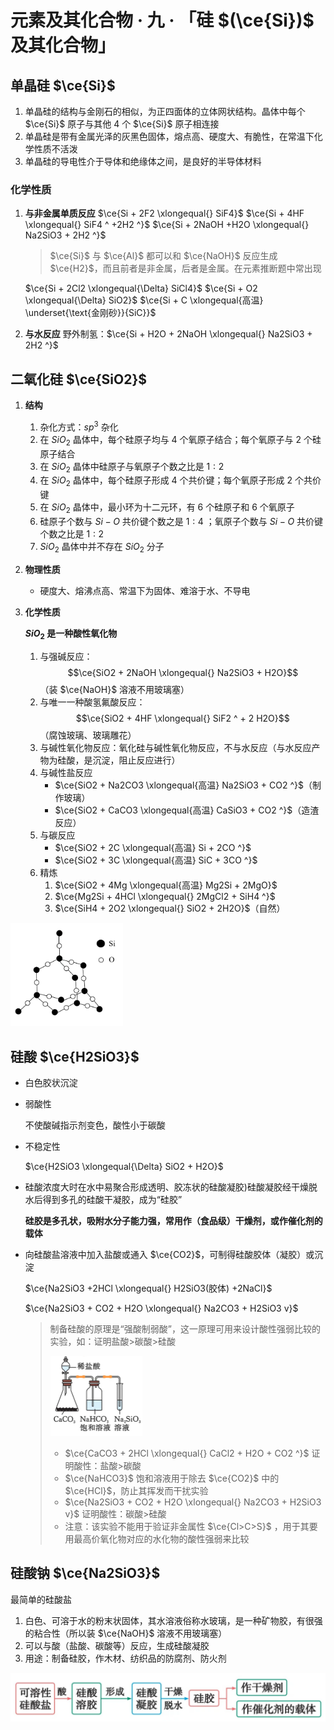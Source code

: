 # 元素及其化合物 · 九 · 「硅 $(\ce{Si})$ 及其化合物」

## 单晶硅 $\ce{Si}$

1. 单晶硅的结构与金刚石的相似，为正四面体的立体网状结构。晶体中每个 $\ce{Si}$ 原子与其他 ${4}$ 个 $\ce{Si}$ 原子相连接
2. 单晶硅是带有金属光泽的灰黑色固体，熔点高、硬度大、有脆性，在常温下化学性质不活泼
3. 单晶硅的导电性介于导体和绝缘体之间，是良好的半导体材料

### 化学性质

1. **与非金属单质反应**
   $\ce{Si + 2F2 \xlongequal{} SiF4}$
   $\ce{Si + 4HF \xlongequal{} SiF4 ^ +2H2 ^}$
   $\ce{Si + 2NaOH +H2O \xlongequal{} Na2SiO3 + 2H2 ^}$

   > $\ce{Si}$ 与 $\ce{Al}$ 都可以和 $\ce{NaOH}$ 反应生成 $\ce{H2}$，而且前者是非金属，后者是金属。在元素推断题中常出现

   $\ce{Si + 2Cl2 \xlongequal{\Delta} SiCl4}$
   $\ce{Si + O2 \xlongequal{\Delta} SiO2}$
   $\ce{Si + C \xlongequal{高温} \underset{\text{金刚砂}}{SiC}}$

2. **与水反应**
   野外制氢：$\ce{Si + H2O + 2NaOH \xlongequal{} Na2SiO3 + 2H2 ^}$


## 二氧化硅 $\ce{SiO2}$

1. **结构**

   1. 杂化方式：$sp^3$ 杂化
   2. 在 $SiO_2$ 晶体中，每个硅原子均与 $4$ 个氧原子结合；每个氧原子与 $2$ 个硅原子结合
   3. 在 $SiO_2$ 晶体中硅原子与氧原子个数之比是 $1:2$
   4. 在 $SiO_2$ 晶体中，每个硅原子形成 $4$ 个共价键；每个氧原子形成 $2$ 个共价键
   5. 在 $SiO_2$ 晶体中，最小环为十二元环，有 $6$ 个硅原子和 $6$ 个氧原子
   6. 硅原子个数与 $Si-O$ 共价键个数之是 $1:4$ ；氧原子个数与 $Si-O$ 共价键个数之比是 $1:2$ 
   7. $SiO_2$ 晶体中并不存在 $SiO_2$ 分子

2. **物理性质**

   - 硬度大、熔沸点高、常温下为固体、难溶于水、不导电

3. **化学性质**

   **$SiO_2$ 是一种酸性氧化物**

   1. 与强碱反应：
      $$\ce{SiO2 + 2NaOH \xlongequal{} Na2SiO3 + H2O}$$（装 $\ce{NaOH}$ 溶液不用玻璃塞）
   2. 与唯一一种酸氢氟酸反应：
      $$\ce{SiO2 + 4HF \xlongequal{} SiF2 ^ + 2 H2O}$$（腐蚀玻璃、玻璃雕花）
   3. 与碱性氧化物反应：氧化硅与碱性氧化物反应，不与水反应（与水反应产物为硅酸，是沉淀，阻止反应进行）
   4. 与碱性盐反应
      - $\ce{SiO2 + Na2CO3 \xlongequal{高温} Na2SiO3 + CO2 ^}$（制作玻璃）
      - $\ce{SiO2 + CaCO3 \xlongequal{高温} CaSiO3 + CO2 ^}$（造渣反应）
   5. 与碳反应
      - $\ce{SiO2 + 2C \xlongequal{高温} Si + 2CO ^}$
      - $\ce{SiO2 + 3C \xlongequal{高温} SiC + 3CO ^}$
   6. 精炼
      1. $\ce{SiO2 + 4Mg \xlongequal{高温} Mg2Si + 2MgO}$
      2. $\ce{Mg2Si + 4HCl \xlongequal{} 2MgCl2 + SiH4 ^}$
      3. $\ce{SiH4 + 2O2 \xlongequal{} SiO2 + 2H2O}$（自然）


<img title="" src="images/9.1.png"  width="180">

## 硅酸 $\ce{H2SiO3}$

- 白色胶状沉淀

- 弱酸性

  不使酸碱指示剂变色，酸性小于碳酸

- 不稳定性

  $\ce{H2SiO3 \xlongequal{\Delta} SiO2 + H2O}$

- 硅酸浓度大时在水中易聚合形成透明、胶冻状的硅酸凝胶)硅酸凝胶经干燥脱水后得到多孔的硅酸干凝胶，成为“硅胶”

  **硅胶是多孔状，吸附水分子能力强，常用作（食品级）干燥剂，或作催化剂的载体**

- 向硅酸盐溶液中加入盐酸或通入 $\ce{CO2}$，可制得硅酸胶体（凝胶）或沉淀

  $\ce{Na2SiO3 +2HCl \xlongequal{} H2SiO3(胶体) +2NaCl}$

  $\ce{Na2SiO3 + CO2 + H2O \xlongequal{} Na2CO3 + H2SiO3 v}$

  > 制备硅酸的原理是“强酸制弱酸”，这一原理可用来设计酸性强弱比较的实验，如：证明盐酸>碳酸>硅酸
  >
  > <img src="./images/9.2.png" style="zoom:25%;" />
  >
  > - $\ce{CaCO3 + 2HCl \xlongequal{} CaCl2 + H2O + CO2 ^}$ 证明酸性：盐酸>碳酸
  > - $\ce{NaHCO3}$ 饱和溶液用于除去 $\ce{CO2}$ 中的 $\ce{HCl}$，防止其挥发而干扰实验
  > - $\ce{Na2SiO3 + CO2 + H2O \xlongequal{} Na2CO3 + H2SiO3 v}$ 证明酸性：碳酸>硅酸
  > - 注意：该实验不能用于验证非金属性 $\ce{Cl>C>S}$ ，用于其要用最高价氧化物对应的水化物的酸性强弱来比较

## 硅酸钠 $\ce{Na2SiO3}$

最简单的硅酸盐

1. 白色、可溶于水的粉末状固体，其水溶液俗称水玻璃，是一种矿物胶，有很强的粘合性（所以装 $\ce{NaOH}$ 溶液不用玻璃塞）
2. 可以与酸（盐酸、碳酸等）反应，生成硅酸凝胶
3. 用途：制备硅胶，作木材、纺织品的防腐剂、防火剂

<img src="./images/9.3.png" style="zoom:50%;" />
